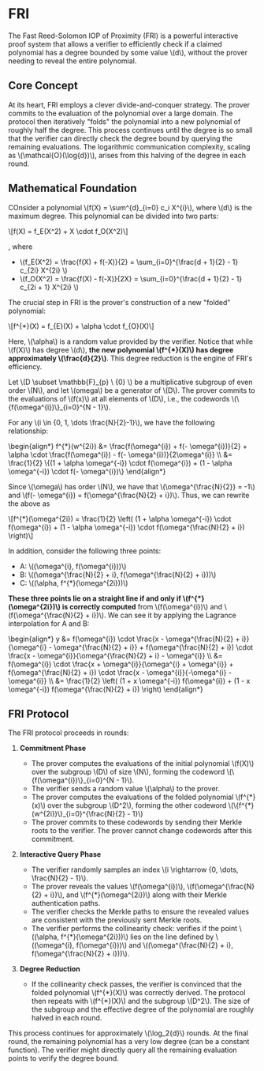 # FRI

The Fast Reed-Solomon IOP of Proximity (FRI) is a powerful interactive proof system that allows a verifier to efficiently check if a claimed polynomial has a degree bounded by some value \\(d\\), without the prover needing to reveal the entire polynomial.

## Core Concept

At its heart, FRI employs a clever divide-and-conquer strategy. The prover commits to the evaluation of the polynomial over a large domain. The protocol then iteratively "folds" the polynomial into a new polynomial of roughly half the degree. This process continues until the degree is so small that the verifier can directly check the degree bound by querying the remaining evaluations. The logarithmic communication complexity, scaling as \\(\mathcal{O}(\log{d})\\), arises from this halving of the degree in each round.

## Mathematical Foundation

COnsider a polynomial \\(f(X) = \sum^{d}_{i=0} c_i X^{i}\\), where \\(d\\) is the maximum degree. This polynomial can be divided into two parts:

\\[f(X) = f_E(X^2) + X \cdot f_O(X^2)\\]

, where 

- \\(f\_E(X^2) = \frac{f(X) + f(-X)}{2} = \sum\_{i=0}^{\frac{d + 1}{2} - 1} c\_{2i} X^{2i} \\)
- \\(f\_O(X^2) = \frac{f(X) - f(-X)}{2X} = \sum\_{i=0}^{\frac{d + 1}{2} - 1} c\_{2i + 1} X^{2i} \\)

The crucial step in FRI is the prover's construction of a new "folded" polynomial: 

\\[f^{*}(X) = f_{E}(X) + \alpha \cdot f_{O}(X)\\]

Here, \\(\alpha\\) is a random value provided by the verifier. Notice that while \\(f(X)\\) has degree \\(d\\), **the new polynomial \\(f^{*}(X)\\) has degree approximately \\(\frac{d}{2}\\)**. This degree reduction is the engine of FRI's efficiency.

Let \\(D \subset \mathbb{F}_{p} \ \{0\} \\) be a multiplicative subgroup of even order \\(N\\), and let \\(omega\\) be a generator of \\(D\\). The prover commits to the evaluations of \\(f(x)\\) at all elements of \\(D\\), i.e., the codewords \\(\\{f(\omega^{i})\\}\_{i=0}^{N - 1}\\).

For any \\(i \in \{0, 1, \dots \frac{N}{2}-1\}\\), we have the following relationship:

\begin{align*}
f^{\*}(w^{2i}) &= \frac{f(\omega^{i}) + f(- \omega^{i})}{2} + \alpha \cdot \frac{f(\omega^{i}) - f(- \omega^{i})}{2\omega^{i}} \\\\
               &= \frac{1}{2} \\{(1 + \alpha \omega^{-i}) \cdot f(\omega^{i}) + (1 - \alpha \omega^{-i}) \cdot f(- \omega^{i})\\} 
\end{align*}

Since \\(\omega\\) has order \\(N\\), we have that \\(\omega^{\frac{N}{2}} = -1\\) and \\(f(- \omega^{i}) = f(\omega^{\frac{N}{2} + i})\\). Thus, we can rewrite the above as

\\[f^{*}(\omega^{2i}) = \frac{1}{2} \left( (1 + \alpha \omega^{-i}) \cdot f(\omega^{i}) + (1 - \alpha \omega^{-i}) \cdot f(\omega^{\frac{N}{2} + i}) \right)\\]

In addition, consider the following three points:

- A: \\((\omega^{i}, f(\omega^{i}))\\)
- B: \\((\omega^{\frac{N}{2} + i}, f(\omega^{\frac{N}{2} + i}))\\)
- C: \\((\alpha, f^{*}(\omega^{2i}))\\)

**These three points lie on a straight line if and only if \\(f^{*}(\omega^{2i})\\) is correctly computed** from \\(f(\omega^{i})\\) and \\(f(\omega^{\frac{N}{2} + i})\\). We can see it by applying the Lagrance interpolation for A and B:

\begin{align*}
y &= f(\omega^{i}) \cdot \frac{x - \omega^{\frac{N}{2} + i}}{\omega^{i} - \omega^{\frac{N}{2} + i}} + f(\omega^{\frac{N}{2} + i}) \cdot \frac{x - \omega^{i}}{\omega^{\frac{N}{2} + i} - \omega^{i}} \\\\
  &= f(\omega^{i}) \cdot \frac{x + \omega^{i}}{\omega^{i} + \omega^{i}} + f(\omega^{\frac{N}{2} + i}) \cdot \frac{x - \omega^{i}}{-\omega^{i} - \omega^{i}} \\\\
  &= \frac{1}{2} \left( (1 + x \omega^{-i}) f(\omega^{i}) + (1 - x \omega^{-i}) f(\omega^{\frac{N}{2} + i}) \right)
\end{align*}

## FRI Protocol

The FRI protocol proceeds in rounds:

1. **Commitment Phase**
   - The prover computes the evaluations of the initial polynomial \\(f(X)\\) over the subgroup \\(D\\) of size \\(N\\), forming the codeword \\(\\{f(\omega^{i})\\}\_{i=0}^{N - 1}\\).
   - The verifier sends a random value \\(\alpha\\) to the prover.
   - The prover computes the evaluations of the folded polynomial \\(f^{\*}(x)\\) over the subgroup \\(D^2\\), forming the other codeword \\(\\{f^{*}(w^{2i})\\}\_{i=0}^{\frac{N}{2} - 1}\\)
   - The prover commits to these codewords by sending their Merkle roots to the verifier. The prover cannot change codewords after this commitment.
  
2. **Interactive Query Phase**
   - The verifier randomly samples an index \\(i \rightarrow \{0, \dots, \frac{N}{2} - 1\}\\).
   - The prover reveals the values \\(f(\omega^{i})\\), \\(f(\omega^{\frac{N}{2} + i})\\), and \\(f^{*}(\omega^{2i})\\) along with their Merkle authentication paths.
   - The verifier checks the Merkle paths to ensure the revealed values are consistent with the previously sent Merkle roots.
   - The verifier performs the collinearity check: verifies if the point \\((\alpha, f^{*}(\omega^{2i}))\\) lies on the line defined by \\((\omega^{i}, f(\omega^{i}))\\) and \\((\omega^{\frac{N}{2} + i}, f(\omega^{\frac{N}{2} + i}))\\).

3. **Degree Reduction**
   - If the collinearity check passes, the verifier is convinced that the folded polynomial \\(f^{\*}(X)\\) was correctly derived. The protocol then repeats with \\(f^{\*}(X)\\) and the subgroup \\(D^2\\). The size of the subgroup and the effective degree of the polynomial are roughly halved in each round.

This process continues for approximately \\(\log_2{d}\\) rounds. At the final round, the remaining polynomial has a very low degree (can be a constant function). The verifier might directly query all the remaining evaluation points to verify the degree bound.
